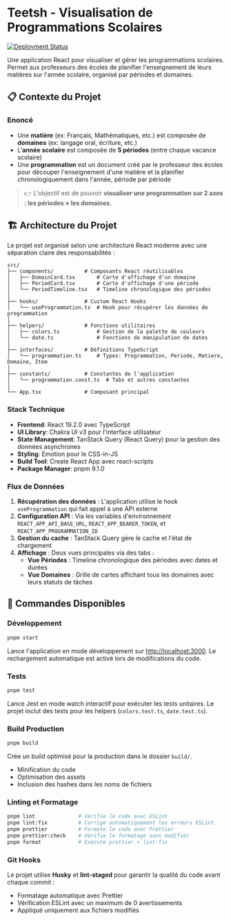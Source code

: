 # Teetsh - Visualisation de Programmations Scolaires

[![Deployment Status](https://img.shields.io/badge/Vercel-Deployed-success?logo=vercel)](https://vercel.com)

Une application React pour visualiser et gérer les programmations scolaires. Permet aux professeurs des écoles de planifier l'enseignement de leurs matières sur l'année scolaire, organisé par périodes et domaines.

## 📋 Contexte du Projet

### Enoncé

- Une **matière** (ex: Français, Mathématiques, etc.) est composée de **domaines** (ex: langage oral, écriture, etc.)
- L'**année scolaire** est composée de **5 périodes** (entre chaque vacance scolaire)
- Une **programmation** est un document créé par le professeur des écoles pour découper l'enseignement d'une matière et la planifier chronologiquement dans l'année, période par période

> 👉 L'objectif est de pouvoir **visualiser une programmation sur 2 axes : les périodes × les domaines.**

## 🏗️ Architecture du Projet

Le projet est organisé selon une architecture React moderne avec une séparation claire des responsabilités :

```
src/
├── components/          # Composants React réutilisables
│   ├── DomainCard.tsx       # Carte d'affichage d'un domaine
│   ├── PeriodCard.tsx       # Carte d'affichage d'une période
│   └── PeriodTimeline.tsx   # Timeline chronologique des périodes
│
├── hooks/               # Custom React Hooks
│   └── useProgrammation.ts  # Hook pour récupérer les données de programmation
│
├── helpers/             # Fonctions utilitaires
│   ├── colors.ts            # Gestion de la palette de couleurs
│   └── date.ts              # Fonctions de manipulation de dates
│
├── interfaces/          # Définitions TypeScript
│   └── programmation.ts     # Types: Programmation, Periode, Matiere, Domaine, Item
│
├── constants/           # Constantes de l'application
│   └── programmation.const.ts  # Tabs et autres constantes
│
└── App.tsx              # Composant principal
```

### Stack Technique

- **Frontend**: React 19.2.0 avec TypeScript
- **UI Library**: Chakra UI v3 pour l'interface utilisateur
- **State Management**: TanStack Query (React Query) pour la gestion des données asynchrones
- **Styling**: Emotion pour le CSS-in-JS
- **Build Tool**: Create React App avec react-scripts
- **Package Manager**: pnpm 9.1.0

### Flux de Données

1. **Récupération des données** : L'application utilise le hook `useProgrammation` qui fait appel à une API externe
2. **Configuration API** : Via les variables d'environnement `REACT_APP_API_BASE_URL`, `REACT_APP_BEARER_TOKEN`, et `REACT_APP_PROGRAMMATION_ID`
3. **Gestion du cache** : TanStack Query gère le cache et l'état de chargement
4. **Affichage** : Deux vues principales via des tabs :
   - **Vue Périodes** : Timeline chronologique des périodes avec dates et durées
   - **Vue Domaines** : Grille de cartes affichant tous les domaines avec leurs statuts de tâches

## 🚀 Commandes Disponibles

### Développement

```bash
pnpm start
```
Lance l'application en mode développement sur [http://localhost:3000](http://localhost:3000).
Le rechargement automatique est activé lors de modifications du code.

### Tests

```bash
pnpm test
```
Lance Jest en mode watch interactif pour exécuter les tests unitaires.
Le projet inclut des tests pour les helpers (`colors.test.ts`, `date.test.ts`).

### Build Production

```bash
pnpm build
```
Crée un build optimisé pour la production dans le dossier `build/`.
- Minification du code
- Optimisation des assets
- Inclusion des hashes dans les noms de fichiers

### Linting et Formatage

```bash
pnpm lint              # Vérifie le code avec ESLint
pnpm lint:fix          # Corrige automatiquement les erreurs ESLint
pnpm prettier          # Formate le code avec Prettier
pnpm prettier:check    # Vérifie le formatage sans modifier
pnpm format            # Exécute prettier + lint:fix
```

### Git Hooks

Le projet utilise **Husky** et **lint-staged** pour garantir la qualité du code avant chaque commit :
- Formatage automatique avec Prettier
- Vérification ESLint avec un maximum de 0 avertissements
- Appliqué uniquement aux fichiers modifiés
